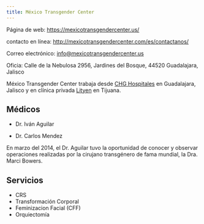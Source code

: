 ```yaml
---
title: México Transgender Center
---
```


Página de web: <https://mexicotransgendercenter.us/>

contacto en línea: <http://mexicotransgendercenter.com/es/contactanos/>

Correo electrónico: <info@mexicotransgendercenter.us>

Oficia: Calle de la Nebulosa 2956, Jardines del Bosque, 44520 Guadalajara, Jalisco

México Transgender Center trabaja desde [CHG Hospitales](http://chghospitales.com/Home/) en Guadalajara, Jalisco y en clínica privada [Lityen](https://lityen.com.mx/) en Tijuana.

## Médicos

- Dr. Iván Aguilar

- Dr. Carlos Mendez

En marzo del 2014, el Dr. Aguilar tuvo la oportunidad de conocer y observar operaciones realizadas por la cirujano transgénero de fama mundial, la Dra. Marci Bowers.

## Servicios

- CRS
- Transformación Corporal
- Feminizacion Facial (CFF)
- Orquiectomía
